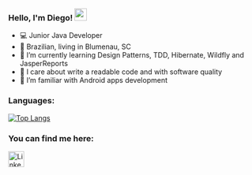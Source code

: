 ### Hello, I'm Diego! <img src="https://media.giphy.com/media/hvRJCLFzcasrR4ia7z/giphy.gif" width="25px">
- 💻 Junior Java Developer
- 🏡 Brazilian, living in Blumenau, SC
- 🌱 I’m currently learning Design Patterns, TDD, Hibernate, Wildfly and JasperReports 
- 👼 I care about write a readable code and with software quality
- 📱 I’m familiar with Android apps development
<!--- 
- 🔭 I’m currently working on ...
 -->
### Languages:

 [![Top Langs](https://github-readme-stats.vercel.app/api/top-langs/?username=diegoleonds&layout=compact&theme=dark&hide=swift&hide_title=true)](https://github.com/anuraghazra/github-readme-stats)
 
 ### You can find me here:

   <a href="https://www.linkedin.com/in/diego-leon-482b14199"><img alt="LinkedIn" title="LinkedIn" height="32" width="32" src="https://raw.githubusercontent.com/peterthehan/peterthehan/master/assets/linkedin.svg"></a>
